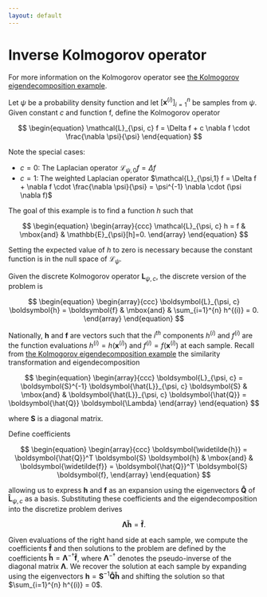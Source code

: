 ```yaml
---
layout: default
---
```


# Inverse Kolmogorov operator

For more information on the Kolmogorov operator see [the Kolmogorov eigendecomposition example](../Kolmogorov-eigendecomposition/description.md).

Let $\psi$ be a probability density function and let $\left[ \boldsymbol{x}^{(i)} \right]_{i=1}^{n}$ be samples from $\psi$. Given constant $c$ and function f, define the Kolmogorov operator

$$
\begin{equation}
  \mathcal{L}_{\psi, c} f = \Delta f + c \nabla f \cdot \frac{\nabla \psi}{\psi}
\end{equation}
$$

Note the special cases:
- $c=0$: The Laplacian operator $\mathcal{L}_{\psi,0} f = \Delta f$
- $c=1$: The weighted Laplacian operator $\mathcal{L}_{\psi,1} f = \Delta f + \nabla f \cdot \frac{\nabla \psi}{\psi} = \psi^{-1} \nabla \cdot (\psi \nabla f)$

The goal of this example is to find a function $h$ such that

$$
\begin{equation}
\begin{array}{ccc}
  \mathcal{L}_{\psi, c} h = f & \mbox{and} & \mathbb{E}_{\psi}[h]=0.
\end{array}
\end{equation}
$$

Setting the expected value of $h$ to zero is necessary because the constant function is in the null space of $\mathcal{L}_{\psi}$.

Given the discrete Kolmogorov operator $\boldsymbol{L}_{\psi, c}$, the discrete version of the problem is

$$
\begin{equation}
    \begin{array}{ccc}
       \boldsymbol{L}_{\psi, c} \boldsymbol{h} = \boldsymbol{f} & \mbox{and} & \sum_{i=1}^{n} h^{(i)} = 0.
    \end{array}
\end{equation}
$$

Nationally, $\boldsymbol{h}$ and $\boldsymbol{f}$ are vectors such that the $i^{th}$ components $h^{(i)}$ and $f^{(i)}$ are the function evaluations $h^{(i)} = h(\boldsymbol{x}^{(i)})$ and $f^{(i)} = f(\boldsymbol{x}^{(i)})$ at each sample. Recall from [the Kolmogorov eigendecomposition example](../Kolmogorov-eigendecomposition/description.md) the similarity transformation and eigendecomposition

$$
\begin{equation}
    \begin{array}{ccc}
        \boldsymbol{L}_{\psi, c} = \boldsymbol{S}^{-1} \boldsymbol{\hat{L}}_{\psi, c} \boldsymbol{S} & \mbox{and} & \boldsymbol{\hat{L}}_{\psi, c} \boldsymbol{\hat{Q}} = \boldsymbol{\hat{Q}} \boldsymbol{\Lambda}
    \end{array}
\end{equation}
$$

where $\boldsymbol{S}$ is a diagonal matrix.

Define coefficients

$$
\begin{equation}
    \begin{array}{ccc}
        \boldsymbol{\widetilde{h}} = \boldsymbol{\hat{Q}}^T \boldsymbol{S} \boldsymbol{h} & \mbox{and} & \boldsymbol{\widetilde{f}} = \boldsymbol{\hat{Q}}^T \boldsymbol{S} \boldsymbol{f},
    \end{array}
\end{equation}
$$

allowing us to express $\boldsymbol{h}$ and $\boldsymbol{f}$ as an expansion using the eigenvectors $\boldsymbol{\hat{Q}}$ of $\boldsymbol{\hat{L}}_{\psi, c}$ as a basis. Substituting these coefficients and the eigendecomposition into the discretize problem derives

$$
\begin{equation}
    \boldsymbol{\Lambda} \boldsymbol{\widetilde{h}} = \boldsymbol{\widetilde{f}}.
\end{equation}
$$

Given evaluations of the right hand side at each sample, we compute the coefficients $\boldsymbol{\widetilde{f}}$ and then solutions to the problem are defined by the coefficients $\boldsymbol{\widetilde{h}} = \boldsymbol{\Lambda}^{-\dagger} \boldsymbol{\widetilde{f}}$, where $\boldsymbol{\Lambda}^{-\dagger}$ denotes the pseudo-inverse of the diagonal matrix $\boldsymbol{\Lambda}$. We recover the solution at each sample by expanding using the eigenvectors $\boldsymbol{h} = \boldsymbol{S}^{-1} \boldsymbol{\hat{Q}} \boldsymbol{\widetilde{h}}$ and shifting the solution so that $\sum_{i=1}^{n} h^{(i)} = 0$.
